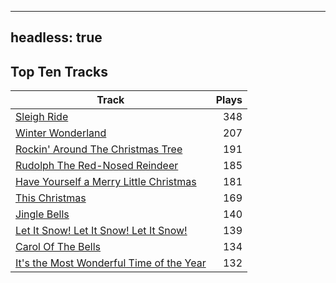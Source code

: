 
---
headless: true
---

## Top Ten Tracks

| Track | Plays |
| --- |  ---: |
|[Sleigh Ride](/songs/sleigh-ride)| 348|
|[Winter Wonderland](/songs/winter-wonderland)| 207|
|[Rockin' Around The Christmas Tree](/songs/rockin-around-the-christmas-tree)| 191|
|[Rudolph The Red-Nosed Reindeer](/songs/rudolph-the-red-nosed-reindeer)| 185|
|[Have Yourself a Merry Little Christmas](/songs/have-yourself-a-merry-little-christmas)| 181|
|[This Christmas](/songs/this-christmas)| 169|
|[Jingle Bells](/songs/jingle-bells)| 140|
|[Let It Snow! Let It Snow! Let It Snow!](/songs/let-it-snow-let-it-snow-let-it-snow)| 139|
|[Carol Of The Bells](/songs/carol-of-the-bells)| 134|
|[It's the Most Wonderful Time of the Year](/songs/its-the-most-wonderful-time-of-the-year)| 132|
